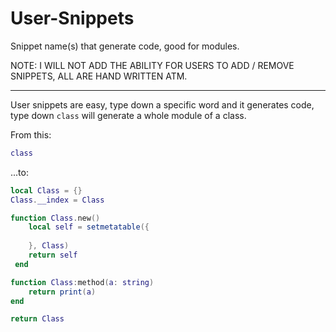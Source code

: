 # User-Snippets
Snippet name(s) that generate code, good for modules.

NOTE: I WILL NOT ADD THE ABILITY FOR USERS TO ADD / REMOVE SNIPPETS, ALL ARE HAND WRITTEN ATM.

---

User snippets are easy, type down a specific word and it generates code, type down `class` will generate a whole module of a class.

From this:

```lua
class
```
...to:

```lua
local Class = {}
Class.__index = Class

function Class.new()
	local self = setmetatable({
		
	}, Class)
	return self
 end

function Class:method(a: string)
	return print(a)
end

return Class
```
